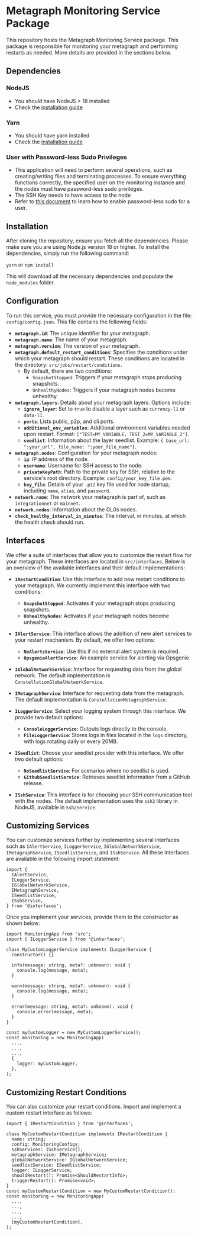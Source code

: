 
# Metagraph Monitoring Service Package
This repository hosts the Metagraph Monitoring Service package. This package is responsible for monitoring your metagraph and performing restarts as needed. More details are provided in the sections below.

## Dependencies

### NodeJS
* You should have NodeJS > 18 installed
* Check the [installation guide](https://nodejs.org/en/download/package-manager)

### Yarn
* You should have yarn installed
* Check the [installation guide](https://classic.yarnpkg.com/lang/en/docs/install)

### User with Password-less Sudo Privileges
* This application will need to perform several operations, such as creating/writing files and terminating processes. To ensure everything functions correctly, the specified user on the monitoring instance and the nodes must have password-less sudo privileges.
* The SSH Key needs to have access to the node
* Refer to  [this document](https://gcore.com/learning/how-to-disable-password-for-sudo-command/) to learn how to enable password-less sudo for a user. 

## Installation

After cloning the repository, ensure you fetch all the dependencies. Please make sure you are using Node.js version 18 or higher. To install the dependencies, simply run the following command:

`yarn` or `npm install`

This will download all the necessary dependencies and populate the `node_modules` folder.

## Configuration
To run this service, you must provide the necessary configuration in the file: `config/config.json`. This file contains the following fields:

*   **`metagraph.id`**: The unique identifier for your metagraph.
*   **`metagraph.name`**: The name of your metagraph.
*   **`metagraph.version`**: The version of your metagraph.
*   **`metagraph.default_restart_conditions`**: Specifies the conditions under which your metagraph should restart. These conditions are located in the directory: `src/jobs/restart/conditions`. 
    *   By default, there are two conditions:
        *   `SnapshotStopped`: Triggers if your metagraph stops producing snapshots.
        *   `UnhealthyNodes`: Triggers if your metagraph nodes become unhealthy.
*   **`metagraph.layers`**: Details about your metagraph layers. Options include:
    *   **`ignore_layer`**: Set to `true` to disable a layer such as `currency-l1` or `data-l1`.
    *   **`ports`**: Lists public, p2p, and cli ports.
    *   **`additional_env_variables`**: Additional environment variables needed upon restart. Format: `["TEST=MY_VARIABLE, TEST_2=MY_VARIABLE_2"]`.
    *   **`seedlist`**: Information about the layer seedlist. Example: `{ base_url: ":your_url", file_name: ":your_file_name"}`.
*   **`metagraph.nodes`**: Configuration for your metagraph nodes:  
    *   **`ip`**: IP address of the node.
    *   **`username`**: Username for SSH access to the node.
    *   **`privateKeyPath`**: Path to the private key for SSH, relative to the service's root directory. Example: `config/your_key_file.pem`.
    *   **`key_file`**: Details of your `.p12` key file used for node startup, including `name`, `alias`, and `password`.
*   **`network.name`**: The network your metagraph is part of, such as `integrationnet` or `mainnet`.  
*   **`network.nodes`**: Information about the GL0s nodes.  
*   **`check_healthy_interval_in_minutes`**: The interval, in minutes, at which the health check should run.

## Interfaces

We offer a suite of interfaces that allow you to customize the restart flow for your metagraph. These interfaces are located in `src/interfaces`. Below is an overview of the available interfaces and their default implementations:

*  **`IRestartCondition`**: Use this interface to add new restart conditions to your metagraph. We currently implement this interface with two conditions:
    *   **`SnapshotStopped`**: Activates if your metagraph stops producing snapshots.
    *   **`UnhealthyNodes`**: Activates if your metagraph nodes become unhealthy. 
       
*  **`IAlertService`**: This interface allows the addition of new alert services to your restart mechanism. By default, we offer two options:
    *   **`NoAlertsService`**: Use this if no external alert system is required.
    *   **`OpsgenieAlertService`**: An example service for alerting via Opsgenie.
     
*  **`IGlobalNetworkService`**: Interface for requesting data from the global network. The default implementation is `ConstellationGlobalNetworkService`.
    
*   **`IMetagraphService`**: Interface for requesting data from the metagraph. The default implementation is `ConstellationMetagraphService`.
    
*  **`ILoggerService`**: Select your logging system through this interface. We provide two default options:
    *   **`ConsoleLoggerService`**: Outputs logs directly to the console.
    *   **`FileLoggerService`**: Stores logs in files located in the `logs` directory, with logs rotating daily or every 20MB.
     
*   **`ISeedlist`**: Choose your seedlist provider with this interface. We offer two default options:
    *   **`NoSeedlistService`**: For scenarios where no seedlist is used.
    *   **`GithubSeedlistService`**: Retrieves seedlist information from a GitHub release.

*   **`ISshService`**: This interface is for choosing your SSH communication tool with the nodes. The default implementation uses the `ssh2` library in NodeJS, available in `Ssh2Service`.


## Customizing Services

You can customize services further by implementing several interfaces such as `IAlertService`, `ILoggerService`, `IGlobalNetworkService`, `IMetagraphService`, `ISeedlistService`, and `ISshService`. All these interfaces are available in the following import statement:

```
import {
  IAlertService,
  ILoggerService,
  IGlobalNetworkService,
  IMetagraphService,
  ISeedlistService,
  ISshService,
} from '@interfaces';
``` 

Once you implement your services, provide them to the constructor as shown below:
```
import MonitoringApp from 'src';
import { ILoggerService } from '@interfaces';

class MyCustomLoggerService implements ILoggerService {
  constructor() {}

  info(message: string, meta?: unknown): void {
    console.log(message, meta);
  }

  warn(message: string, meta?: unknown): void {
    console.log(message, meta);
  }

  error(message: string, meta?: unknown): void {
    console.error(message, meta);
  }
}

const myCustomLogger = new MyCustomLoggerService();
const monitoring = new MonitoringApp(
  ...,
  ...,
  ...,
  {
    logger: myCustomLogger,
  },
);
```

## Customizing Restart Conditions

You can also customize your restart conditions. Import and implement a custom restart interface as follows:
```
import { IRestartCondition } from '@interfaces';

class MyCustomRestartCondition implements IRestartCondition {
  name: string;
  config: MonitoringConfigs;
  sshServices: ISshService[];
  metagraphService: IMetagraphService;
  globalNetworkService: IGlobalNetworkService;
  seedlistService: ISeedlistService;
  logger: ILoggerService;
  shouldRestart(): Promise<ShouldRestartInfo>;
  triggerRestart(): Promise<void>;
}
const myCustomRestartCondition = new MyCustomRestartCondition();
const monitoring = new MonitoringApp(
  ...,
  ...,
  ...,
  ...,
  [myCustomRestartCondition],
);
```